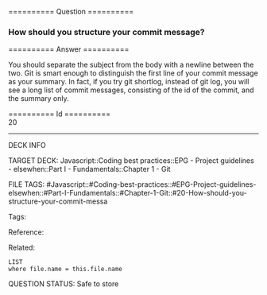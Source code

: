 ========== Question ==========  

### How should you structure your commit message?  

========== Answer ==========  

You should separate the subject from the body with a newline between the two. Git is smart enough to distinguish the first line of your commit message as your summary. In fact, if you try git shortlog, instead of git log, you will see a long list of commit messages, consisting of the id of the commit, and the summary only.

========== Id ==========  
20

---

DECK INFO

TARGET DECK: Javascript::Coding best practices::EPG - Project guidelines - elsewhen::Part I - Fundamentals::Chapter 1 - Git

FILE TAGS: #Javascript::#Coding-best-practices::#EPG-Project-guidelines-elsewhen::#Part-I-Fundamentals::#Chapter-1-Git::#20-How-should-you-structure-your-commit-messa

Tags:

Reference:

Related:

```dataview
LIST
where file.name = this.file.name
```

QUESTION STATUS: Safe to store
